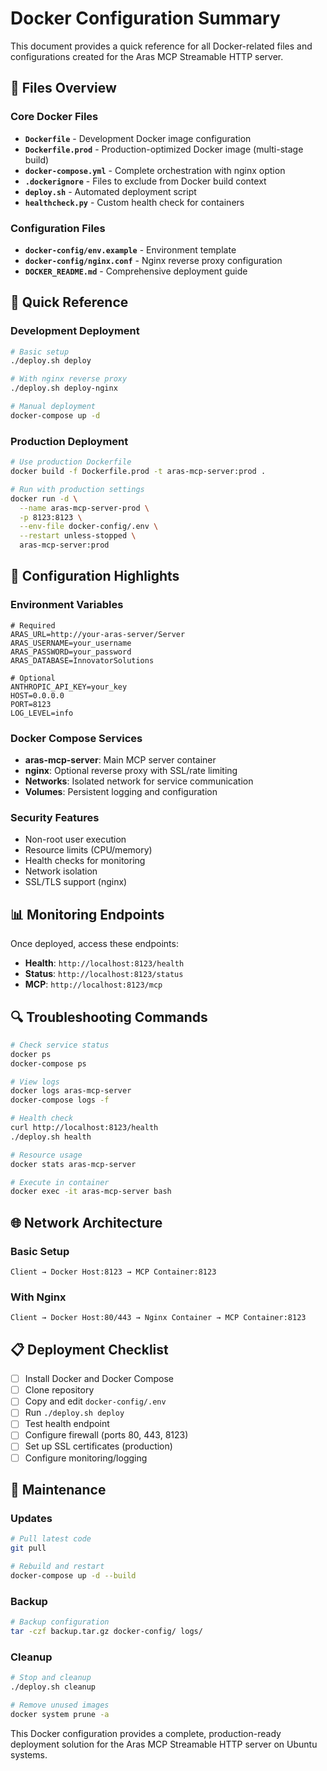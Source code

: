# Docker Configuration Summary

This document provides a quick reference for all Docker-related files and configurations created for the Aras MCP Streamable HTTP server.

## 📁 Files Overview

### Core Docker Files
- **`Dockerfile`** - Development Docker image configuration
- **`Dockerfile.prod`** - Production-optimized Docker image (multi-stage build)
- **`docker-compose.yml`** - Complete orchestration with nginx option
- **`.dockerignore`** - Files to exclude from Docker build context
- **`deploy.sh`** - Automated deployment script
- **`healthcheck.py`** - Custom health check for containers

### Configuration Files
- **`docker-config/env.example`** - Environment template
- **`docker-config/nginx.conf`** - Nginx reverse proxy configuration
- **`DOCKER_README.md`** - Comprehensive deployment guide

## 🚀 Quick Reference

### Development Deployment
```bash
# Basic setup
./deploy.sh deploy

# With nginx reverse proxy  
./deploy.sh deploy-nginx

# Manual deployment
docker-compose up -d
```

### Production Deployment
```bash
# Use production Dockerfile
docker build -f Dockerfile.prod -t aras-mcp-server:prod .

# Run with production settings
docker run -d \
  --name aras-mcp-server-prod \
  -p 8123:8123 \
  --env-file docker-config/.env \
  --restart unless-stopped \
  aras-mcp-server:prod
```

## 🔧 Configuration Highlights

### Environment Variables
```env
# Required
ARAS_URL=http://your-aras-server/Server
ARAS_USERNAME=your_username  
ARAS_PASSWORD=your_password
ARAS_DATABASE=InnovatorSolutions

# Optional
ANTHROPIC_API_KEY=your_key
HOST=0.0.0.0
PORT=8123
LOG_LEVEL=info
```

### Docker Compose Services
- **aras-mcp-server**: Main MCP server container
- **nginx**: Optional reverse proxy with SSL/rate limiting
- **Networks**: Isolated network for service communication
- **Volumes**: Persistent logging and configuration

### Security Features
- Non-root user execution
- Resource limits (CPU/memory)
- Health checks for monitoring
- Network isolation
- SSL/TLS support (nginx)

## 📊 Monitoring Endpoints

Once deployed, access these endpoints:

- **Health**: `http://localhost:8123/health`
- **Status**: `http://localhost:8123/status` 
- **MCP**: `http://localhost:8123/mcp`

## 🔍 Troubleshooting Commands

```bash
# Check service status
docker ps
docker-compose ps

# View logs
docker logs aras-mcp-server
docker-compose logs -f

# Health check
curl http://localhost:8123/health
./deploy.sh health

# Resource usage
docker stats aras-mcp-server

# Execute in container
docker exec -it aras-mcp-server bash
```

## 🌐 Network Architecture

### Basic Setup
```
Client → Docker Host:8123 → MCP Container:8123
```

### With Nginx
```
Client → Docker Host:80/443 → Nginx Container → MCP Container:8123
```

## 📋 Deployment Checklist

- [ ] Install Docker and Docker Compose
- [ ] Clone repository
- [ ] Copy and edit `docker-config/.env`
- [ ] Run `./deploy.sh deploy`
- [ ] Test health endpoint
- [ ] Configure firewall (ports 80, 443, 8123)
- [ ] Set up SSL certificates (production)
- [ ] Configure monitoring/logging

## 🔄 Maintenance

### Updates
```bash
# Pull latest code
git pull

# Rebuild and restart
docker-compose up -d --build
```

### Backup
```bash
# Backup configuration
tar -czf backup.tar.gz docker-config/ logs/
```

### Cleanup
```bash
# Stop and cleanup
./deploy.sh cleanup

# Remove unused images
docker system prune -a
```

This Docker configuration provides a complete, production-ready deployment solution for the Aras MCP Streamable HTTP server on Ubuntu systems.
